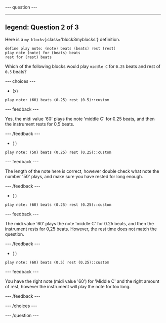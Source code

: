 
--- question ---

---
legend: Question 2 of 3
---

Here is a `my blocks`{:class='block3myblocks'} definition.

```blocks3
define play note: (note) beats (beats) rest (rest)
play note (note) for (beats) beats
rest for (rest) beats
```

Which of the following blocks would play `middle C` for `0.25` beats and rest of `0.5` beats?

--- choices ---

- (x)

```blocks3
play note: (60) beats (0.25) rest (0.5)::custom
```

  --- feedback ---

  Yes, the midi value '60' plays the note 'middle C' for 0.25 beats, and then the instrument rests for 0,5 beats.

  --- /feedback ---

- ( )
```blocks3
play note: (50) beats (0.25) rest (0.25)::custom
```

  --- feedback ---

  The length of the note here is correct, however double check what note the number '50' plays, and make sure you have rested for long enough.

  --- /feedback ---

- ( )
```blocks3
play note: (60) beats (0.25) rest (0.25)::custom
```

  --- feedback ---

The midi value '60' plays the note 'middle C' for 0.25 beats, and then the instrument rests for 0,25 beats. However, the rest time does not match the question.

  --- /feedback ---

- ( )
```blocks3
play note: (60) beats (0.5) rest (0.25)::custom
```

  --- feedback ---

  You have the right note (midi value '60') for 'Middle C' and the right amount of rest, however the instrument will play the note for too long.

  --- /feedback ---

--- /choices ---

--- /question ---
